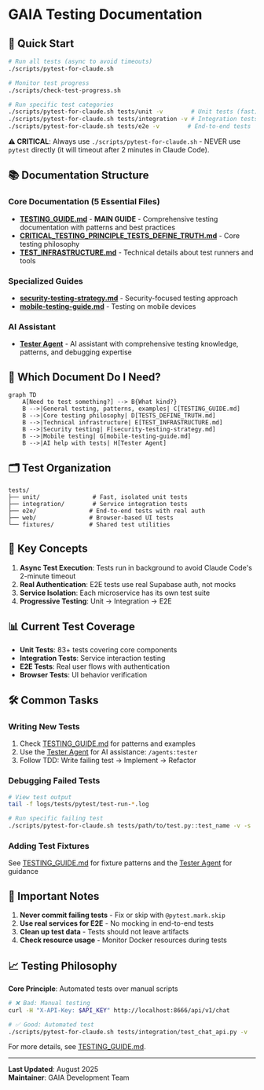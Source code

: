 # GAIA Testing Documentation

## 🚀 Quick Start

```bash
# Run all tests (async to avoid timeouts)
./scripts/pytest-for-claude.sh

# Monitor test progress
./scripts/check-test-progress.sh

# Run specific test categories
./scripts/pytest-for-claude.sh tests/unit -v        # Unit tests (fast)
./scripts/pytest-for-claude.sh tests/integration -v # Integration tests
./scripts/pytest-for-claude.sh tests/e2e -v        # End-to-end tests
```

**⚠️ CRITICAL**: Always use `./scripts/pytest-for-claude.sh` - NEVER use `pytest` directly (it will timeout after 2 minutes in Claude Code).

## 📚 Documentation Structure

### Core Documentation (5 Essential Files)
- **[TESTING_GUIDE.md](TESTING_GUIDE.md)** - **MAIN GUIDE** - Comprehensive testing documentation with patterns and best practices
- **[CRITICAL_TESTING_PRINCIPLE_TESTS_DEFINE_TRUTH.md](CRITICAL_TESTING_PRINCIPLE_TESTS_DEFINE_TRUTH.md)** - Core testing philosophy
- **[TEST_INFRASTRUCTURE.md](TEST_INFRASTRUCTURE.md)** - Technical details about test runners and tools

### Specialized Guides
- **[security-testing-strategy.md](security-testing-strategy.md)** - Security-focused testing approach
- **[mobile-testing-guide.md](mobile-testing-guide.md)** - Testing on mobile devices

### AI Assistant
- **[Tester Agent](/.claude/agents/tester.md)** - AI assistant with comprehensive testing knowledge, patterns, and debugging expertise


## 🎯 Which Document Do I Need?

```mermaid
graph TD
    A[Need to test something?] --> B{What kind?}
    B -->|General testing, patterns, examples| C[TESTING_GUIDE.md]
    B -->|Core testing philosophy| D[TESTS_DEFINE_TRUTH.md]
    B -->|Technical infrastructure| E[TEST_INFRASTRUCTURE.md]
    B -->|Security testing| F[security-testing-strategy.md]
    B -->|Mobile testing| G[mobile-testing-guide.md]
    B -->|AI help with tests| H[Tester Agent]
```

## 🗂️ Test Organization

```
tests/
├── unit/               # Fast, isolated unit tests
├── integration/        # Service integration tests
├── e2e/               # End-to-end tests with real auth
├── web/               # Browser-based UI tests
└── fixtures/          # Shared test utilities
```

## 🔑 Key Concepts

1. **Async Test Execution**: Tests run in background to avoid Claude Code's 2-minute timeout
2. **Real Authentication**: E2E tests use real Supabase auth, not mocks
3. **Service Isolation**: Each microservice has its own test suite
4. **Progressive Testing**: Unit → Integration → E2E

## 📊 Current Test Coverage

- **Unit Tests**: 83+ tests covering core components
- **Integration Tests**: Service interaction testing
- **E2E Tests**: Real user flows with authentication
- **Browser Tests**: UI behavior verification

## 🛠️ Common Tasks

### Writing New Tests
1. Check [TESTING_GUIDE.md](TESTING_GUIDE.md) for patterns and examples
2. Use the [Tester Agent](/.claude/agents/tester.md) for AI assistance: `/agents:tester`
3. Follow TDD: Write failing test → Implement → Refactor

### Debugging Failed Tests
```bash
# View test output
tail -f logs/tests/pytest/test-run-*.log

# Run specific failing test
./scripts/pytest-for-claude.sh tests/path/to/test.py::test_name -v -s
```

### Adding Test Fixtures
See [TESTING_GUIDE.md](TESTING_GUIDE.md) for fixture patterns and the [Tester Agent](/.claude/agents/tester.md) for guidance

## 🚨 Important Notes

1. **Never commit failing tests** - Fix or skip with `@pytest.mark.skip`
2. **Use real services for E2E** - No mocking in end-to-end tests
3. **Clean up test data** - Tests should not leave artifacts
4. **Check resource usage** - Monitor Docker resources during tests

## 📈 Testing Philosophy

**Core Principle**: Automated tests over manual scripts

```bash
# ❌ Bad: Manual testing
curl -H "X-API-Key: $API_KEY" http://localhost:8666/api/v1/chat

# ✅ Good: Automated test
./scripts/pytest-for-claude.sh tests/integration/test_chat_api.py -v
```

For more details, see [TESTING_GUIDE.md](TESTING_GUIDE.md).

---

**Last Updated**: August 2025  
**Maintainer**: GAIA Development Team